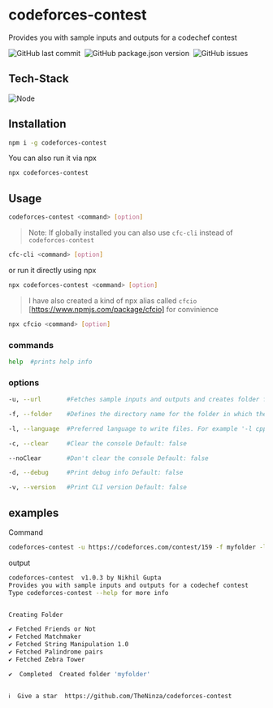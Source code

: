 # codeforces-contest

Provides you with sample inputs and outputs for a codechef contest

![GitHub last commit](https://img.shields.io/github/last-commit/theninza/codeforces-contest?style=for-the-badge)&nbsp;
![GitHub package.json version](https://img.shields.io/github/package-json/v/theninza/codeforces-contest?style=for-the-badge)&nbsp;
![GitHub issues](https://img.shields.io/github/issues/theninza/codeforces-contest?style=for-the-badge)&nbsp;

## Tech-Stack

![Node](https://img.shields.io/badge/NodeJS-05122A?style=for-the-badge&logo=node.js)&nbsp;

## Installation

```sh
npm i -g codeforces-contest
```

You can also run it via npx

```sh
npx codeforces-contest
```

## Usage

```sh
codeforces-contest <command> [option]
```

> Note: If globally installed you can also use `cfc-cli` instead of `codeforces-contest`

```sh
cfc-cli <command> [option]
```

or run it directly using npx

```sh
npx codeforces-contest <command> [option]
```

> I have also created a kind of npx alias called `cfcio` [https://www.npmjs.com/package/cfcio] for convinience

```sh
npx cfcio <command> [option]
```

### commands

```sh
help  #prints help info
```

### options

```sh
-u, --url       #Fetches sample inputs and outputs and creates folder for the contest

-f, --folder    #Defines the directory name for the folder in which the files will be

-l, --language  #Preferred language to write files. For example '-l cpp' will create .cpp files to write solutions

-c, --clear     #Clear the console Default: false

--noClear       #Don't clear the console Default: false

-d, --debug     #Print debug info Default: false

-v, --version   #Print CLI version Default: false
```

## examples

Command

```sh
codeforces-contest -u https://codeforces.com/contest/159 -f myfolder -l cpp
```

output

```sh
codeforces-contest  v1.0.3 by Nikhil Gupta
Provides you with sample inputs and outputs for a codechef contest
Type codeforces-contest --help for more info


Creating Folder

✔ Fetched Friends or Not
✔ Fetched Matchmaker
✔ Fetched String Manipulation 1.0
✔ Fetched Palindrome pairs
✔ Fetched Zebra Tower

✔  Completed  Created folder 'myfolder'


ℹ  Give a star  https://github.com/TheNinza/codeforces-contest
```
